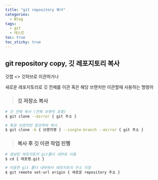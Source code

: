 ```yaml
---
title: "git repository 복사"
categories:
  - Blog
tags:
  - git
  - 테스트
toc: true
toc_sticky: true
---
```

## git repository copy, 깃 레포지토리 복사

깃랩 <> 깃허브로 이관하거나

새로운 레포지토리로 깃 전체를 이관 혹은 해당 브랜치만 이관할때 사용하는 명령어    

> ### 깃 저장소 복사

```bash
# 깃 전체 복사 (전체 브랜치 포함)
$ git clone --mirror { git 주소 }

# 특정 브랜치만 참조하여 복사
$ git clone -b { 브랜치명 } --single-branch --mirror { git 주소 }
```

> ### 복사 후 깃 이관 작업 진행 

```bash
# 생성된 레포지토리 git폴더 내부로 이동
$ cd { 레포명.git }

# 이동한 git 폴더 내부에서 레포지토리 주소 지정
$ git remote set-url origin { 새로운 repository 주소 }

```

